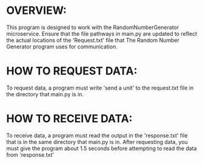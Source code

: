 # OVERVIEW:

This program is designed to work with the RandomNumberGenerator microservice. Ensure that the file pathways in main.py are updated to reflect the actual locations of the 'Request.txt' file that
The Random Number Generator program uses for communication.

# HOW TO REQUEST DATA:
To request data, a program must write 'send a unit' to the request.txt file in the directory that main.py is in.


# HOW TO RECEIVE DATA:

To receive data, a program must read the output in the 'response.txt' file that is in the same directory that main.py is in.
After requesting data, you must give the program about 1.5 seconds before attempting to read the data from 'response.txt'
